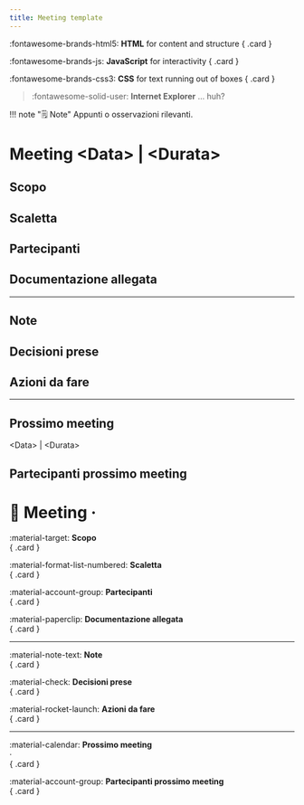 ```yaml
---
title: Meeting template
---
```


<div class="grid" markdown>

:fontawesome-brands-html5: __HTML__ for content and structure
{ .card }

:fontawesome-brands-js: __JavaScript__ for interactivity
{ .card }

:fontawesome-brands-css3: __CSS__ for text running out of boxes
{ .card }

> :fontawesome-solid-user: __Internet Explorer__ ... huh?

</div>

!!! note "🗒️ Note"
    Appunti o osservazioni rilevanti.

# Meeting &lt;Data&gt; | &lt;Durata&gt;

## Scopo

## Scaletta

## Partecipanti

## Documentazione allegata

---

## Note

## Decisioni prese

## Azioni da fare

---

## Prossimo meeting

&lt;Data&gt; | &lt;Durata&gt;

## Partecipanti prossimo meeting





# 📝 Meeting <Data> · <Durata>

<div class="grid grid-single" markdown>

:material-target: **Scopo**  
{ .card }

:material-format-list-numbered: **Scaletta**  
{ .card }

:material-account-group: **Partecipanti**  
{ .card }

:material-paperclip: **Documentazione allegata**  
{ .card }

</div>

---

<div class="grid grid-single" markdown>

:material-note-text: **Note**  
{ .card }

:material-check: **Decisioni prese**  
{ .card }

:material-rocket-launch: **Azioni da fare**  
{ .card }

</div>

---

<div class="grid grid-single" markdown>

:material-calendar: **Prossimo meeting**  
<Data> · <Durata>  
{ .card }

:material-account-group: **Partecipanti prossimo meeting**  
{ .card }

</div>
